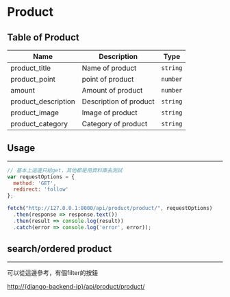 # Product

## Table of Product


| Name | Description | Type |
|------|-------------|------|
| product_title | Name of product | `string` |
| product_point | point of product | `number` |
|amount | Amount of product | `number` |
| product_description | Description of product | `string` |
| product_image | Image of product | `string` |
| product_category | Category of product | `string` |


## Usage

----------------------

```js
// 基本上這邊只給get，其他都是用資料庫去測試
var requestOptions = {
  method: 'GET',
  redirect: 'follow'
};

fetch("http://127.0.0.1:8000/api/product/product/", requestOptions)
  .then(response => response.text())
  .then(result => console.log(result))
  .catch(error => console.log('error', error));
```


## search/ordered product

-----------------------------

可以從這邊參考，有個filter的按鈕

[http://{django-backend-ip}/api/product/product/](http://127.0.0.1:8000/api/product/productRecommend/?ordering=-exchaged)